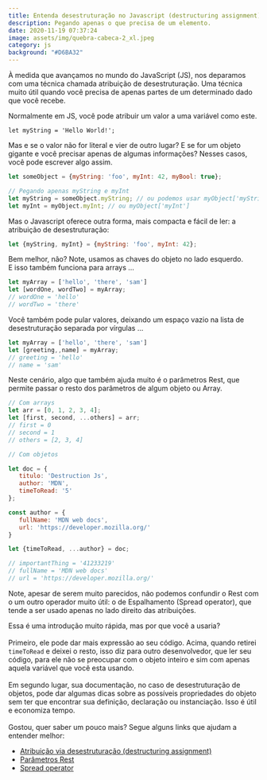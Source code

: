 ```yaml
---
title: Entenda desestruturação no Javascript (destructuring assignment)
description: Pegando apenas o que precisa de um elemento.
date: 2020-11-19 07:37:24
image: assets/img/quebra-cabeca-2_xl.jpeg
category: js
background: "#D6BA32"
---
```

À medida que avançamos no mundo do JavaScript (JS), nos deparamos com uma técnica chamada atribuição de desestruturação. Uma técnica muito útil quando você precisa de apenas partes de um determinado dado que você recebe.

Normalmente em JS, você pode atribuir um valor a uma variável como este.

`let myString = 'Hello World!';`

Mas e se o valor não for literal e vier de outro lugar? E se for um objeto gigante e você precisar apenas de algumas informações? Nesses casos, você pode escrever algo assim.

```javascript
let someObject = {myString: 'foo', myInt: 42, myBool: true};

// Pegando apenas myString e myInt
let myString = someObject.myString; // ou podemos usar myObject['myString']
let myInt = myObject.myInt; // ou myObject['myInt']
```

Mas o Javascript oferece outra forma, mais compacta e fácil de ler: a atribuição de desestruturação:

```javascript
let {myString, myInt} = {myString: 'foo', myInt: 42};
```

Bem melhor, não? Note, usamos as chaves do objeto no lado esquerdo.\
E isso também funciona para arrays ...

```javascript
let myArray = ['hello', 'there', 'sam']
let [wordOne, wordTwo] = myArray;
// wordOne = 'hello'
// wordTwo = 'there'
```

Você também pode pular valores, deixando um espaço vazio na lista de desestruturação separada por vírgulas ...

```javascript
let myArray = ['hello', 'there', 'sam']
let [greeting,,name] = myArray;
// greeting = 'hello'
// name = 'sam'
```

Neste cenário, algo que também ajuda muito é o parâmetros Rest, que permite passar o resto dos parâmetros de algum objeto ou Array.

```javascript
// Com arrays
let arr = [0, 1, 2, 3, 4];
let [first, second, ...others] = arr;
// first = 0
// second = 1
// others = [2, 3, 4]

// Com objetos

let doc = {
   titulo: 'Destruction Js', 
   author: 'MDN', 
   timeToRead: '5'
};

const author = {
   fullName: 'MDN web docs',
   url: 'https://developer.mozilla.org/'
}

let {timeToRead, ...author} = doc;

// importantThing = '41233219'
// fullName = 'MDN web docs'
// url = 'https://developer.mozilla.org/'
```

Note, apesar de serem muito parecidos, não podemos confundir o Rest com o um outro operador muito útil: o de Espalhamento (Spread operator), [](https://developer.mozilla.org/en-US/docs/Web/JavaScript/Reference/Operators/Spread_syntax)que tende a ser usado apenas no lado direito das atribuições.

Essa é uma introdução muito rápida, mas por que você a usaria?\
\
Primeiro, ele pode dar mais expressão ao seu código. Acima, quando retirei `timeToRead` e deixei o resto, isso diz para outro desenvolvedor, que ler seu código, para ele não se preocupar com o objeto inteiro e sim com apenas aquela variável que você esta usando. \
\
Em segundo lugar, sua documentação, no caso de desestruturação de objetos, pode dar algumas dicas sobre as possíveis propriedades do objeto sem ter que encontrar sua definição, declaração ou instanciação. Isso é útil e economiza tempo.\
\
Gostou, quer saber um pouco mais? Segue alguns links que ajudam a entender melhor:

* [Atribuição via desestruturação (destructuring assignment)](https://developer.mozilla.org/pt-BR/docs/Web/JavaScript/Reference/Operators/Atribuicao_via_desestruturacao)
* [Parâmetros Rest](https://developer.mozilla.org/pt-BR/docs/Web/JavaScript/Reference/Operators/Spread_operator)
* [Spread operator](https://developer.mozilla.org/pt-BR/docs/Web/JavaScript/Reference/Functions/rest_parameters)

[](https://developer.mozilla.org/pt-BR/docs/Web/JavaScript/Reference/Functions/rest_parameters)